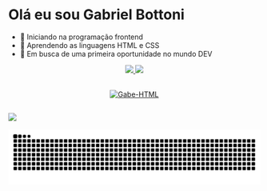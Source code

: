 # Olá eu sou Gabriel Bottoni

- 🔭 Iniciando na programação frontend
- 🌱 Aprendendo as linguagens HTML e CSS
- 👯 Em busca de uma primeira oportunidade no mundo DEV

<div align="center">
  <a href="https://github.com/GabrielBottoni">
  <img height="200em" src="https://github-readme-stats.vercel.app/api?username=gabrielbottoni&show_icons=true&theme=maroongold&include_all_commits=true&count_private=true"/>
  <img height="100em" src="https://github-readme-stats.vercel.app/api/top-langs/?username=gabrielbottoni&layout=compact&langs_count=7&theme=maroongold"/>
</div>

<div style="display: inline_block"><br>
<p align="center">
<img alt="Gabe-HTML" width="11%" src="https://skillicons.dev/icons?i=css,html">  
</p>  
</div>

##
  
<div>
<a href= www.linkedin.com/in/gabrielbottoni target="_blank"><img src="https://img.shields.io/badge/-LinkedIn-%230077B5?style=for-the-badge&logo=linkedin&logoColor=white" target="_blank"></a>  
  
![Snake animation](https://github.com/gabrielbottoni/gabrielbottoni/blob/output/github-contribution-grid-snake.svg)
</div>
 
